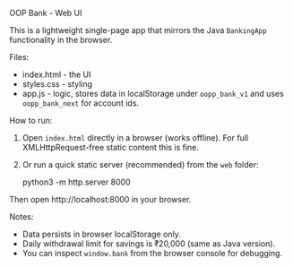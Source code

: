 OOP Bank - Web UI

This is a lightweight single-page app that mirrors the Java `BankingApp` functionality in the browser.

Files:
- index.html - the UI
- styles.css - styling
- app.js - logic, stores data in localStorage under `oopp_bank_v1` and uses `oopp_bank_next` for account ids.

How to run:

1) Open `index.html` directly in a browser (works offline). For full XMLHttpRequest-free static content this is fine.

2) Or run a quick static server (recommended) from the `web` folder:

   python3 -m http.server 8000

Then open http://localhost:8000 in your browser.

Notes:
- Data persists in browser localStorage only.
- Daily withdrawal limit for savings is ₹20,000 (same as Java version).
- You can inspect `window.bank` from the browser console for debugging.